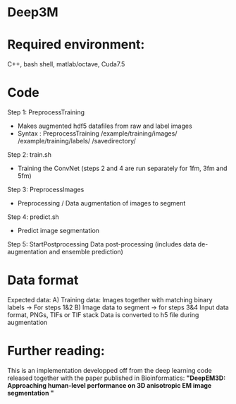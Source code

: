# Deep3M

# Required environment:
C++, bash shell, matlab/octave, Cuda7.5

# Code
Step 1: PreprocessTraining
- Makes augmented hdf5 datafiles from raw and label images
- Syntax : PreprocessTraining /example/training/images/ /example/training/labels/ /savedirectory/

Step 2: train.sh
- Training the ConvNet (steps 2 and 4 are run separately for 1fm, 3fm and 5fm)

Step 3: PreprocessImages
- Preprocessing / Data augmentation of images to segment

Step 4: predict.sh
- Predict image segmentation

Step 5: StartPostprocessing 
Data post-processing (includes data de-augmentation and ensemble prediction)


# Data format
Expected data:
A) Training data: Images together with matching binary labels -> For steps 1&2
B) Image data to segment -> for steps 3&4 
Input data format, PNGs, TIFs or TIF stack
Data is converted to h5 file during augmentation

# Further reading:
This is an implementation developped off from the deep learning code released together with the paper published in Bioinformatics: **"DeepEM3D: Approaching human-level performance on 3D anisotropic EM image segmentation "**
